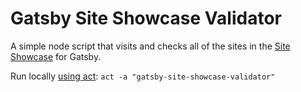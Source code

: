 # Gatsby Site Showcase Validator

A simple node script that visits and checks all of the sites in the [Site Showcase](https://www.gatsbyjs.com/showcase/) for Gatsby.

Run locally [using act](https://github.com/nektos/act): `act -a "gatsby-site-showcase-validator"`
